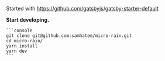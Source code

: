 Started with https://github.com/gatsbyjs/gatsby-starter-default

**Start developing.**

    ```console
    git clone git@github.com:samhatem/micro-rain.git
    cd micro-rain/
    yarn install
    yarn dev
    ```
